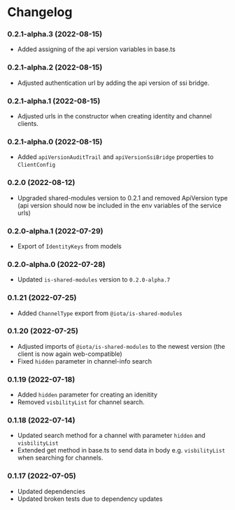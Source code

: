 # Changelog

### 0.2.1-alpha.3 (2022-08-15)

- Added assigning of the api version variables in base.ts

### 0.2.1-alpha.2 (2022-08-15)

- Adjusted authentication url by adding the api version of ssi bridge.

### 0.2.1-alpha.1 (2022-08-15)

- Adjusted urls in the constructor when creating identity and channel clients.

### 0.2.1-alpha.0 (2022-08-15)

- Added `apiVersionAuditTrail` and `apiVersionSsiBridge` properties to `ClientConfig`

### 0.2.0 (2022-08-12)

- Upgraded shared-modules version to 0.2.1 and removed ApiVersion type (api version should now be included in the env variables of the service urls)

### 0.2.0-alpha.1 (2022-07-29)

- Export of `IdentityKeys` from models

### 0.2.0-alpha.0 (2022-07-28)

- Updated `is-shared-modules` version to `0.2.0-alpha.7`

### 0.1.21 (2022-07-25)

- Added `ChannelType` export from `@iota/is-shared-modules`

### 0.1.20 (2022-07-25)

- Adjusted imports of `@iota/is-shared-modules` to the newest version (the client is now again web-compatible)
- Fixed `hidden` parameter in channel-info search

### 0.1.19 (2022-07-18)

- Added `hidden` parameter for creating an idenitity
- Removed `visbilityList` for channel search.

### 0.1.18 (2022-07-14)

- Updated search method for a channel with parameter `hidden` and `visbilityList`
- Extended get method in base.ts to send data in body e.g. `visbilityList` when searching for channels.

### 0.1.17 (2022-07-05)

- Updated dependencies
- Updated broken tests due to dependency updates
